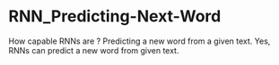 # RNN_Predicting-Next-Word
How capable RNNs are ? Predicting a new word from a given text. Yes, RNNs can predict a new word from given text.
